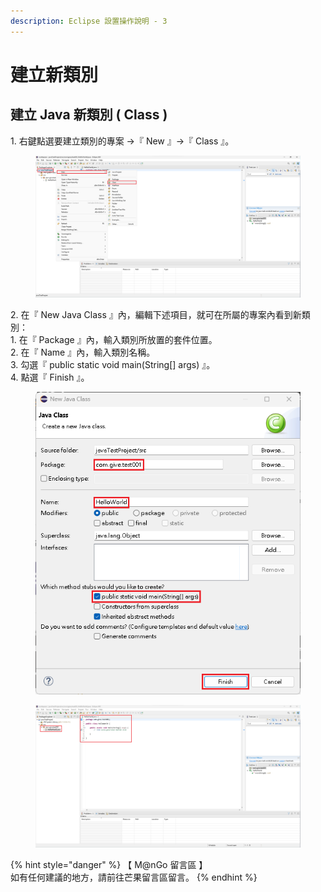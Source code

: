 ```yaml
---
description: Eclipse 設置操作說明 - 3
---
```


# 建立新類別

## 建立 Java 新類別 ( Class )

1\. 右鍵點選要建立類別的專案 ->『 New 』->『 Class 』。

<figure><img src="../../../../../../.gitbook/assets/0026.png" alt=""><figcaption></figcaption></figure>

2\. 在『 New Java Class 』內，編輯下述項目，就可在所屬的專案內看到新類別：\
&#x20;   1\. 在『 Package 』內，輸入類別所放置的套件位置。\
&#x20;   2\. 在『 Name 』內，輸入類別名稱。\
&#x20;   3\. 勾選『 public static void main(String\[] args) 』。\
&#x20;   4\. 點選『 Finish 』。

<div>

<figure><img src="../../../../../../.gitbook/assets/0027.png" alt=""><figcaption></figcaption></figure>

 

<figure><img src="../../../../../../.gitbook/assets/0028.png" alt=""><figcaption></figcaption></figure>

</div>



{% hint style="danger" %}
【 M@nGo 留言區 】\
如有任何建議的地方，請前往芒果留言區留言。
{% endhint %}
